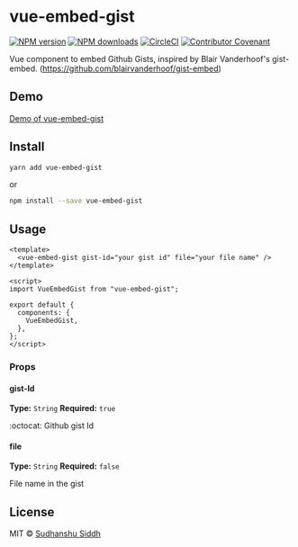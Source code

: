 # vue-embed-gist

[![NPM version](https://img.shields.io/npm/v/vue-embed-gist.svg?style=flat)](https://npmjs.com/package/vue-embed-gist) [![NPM downloads](https://img.shields.io/npm/dm/vue-embed-gist.svg?style=flat)](https://npmjs.com/package/vue-embed-gist) [![CircleCI](https://circleci.com/gh/sudhanshu-15/vue-embed-gist/tree/master.svg?style=shield)](https://circleci.com/gh/sudhanshu-15/vue-embed-gist/tree/master)
[![Contributor Covenant](https://img.shields.io/badge/Contributor%20Covenant-v2.0%20adopted-ff69b4.svg)](code_of_conduct.md)

Vue component to embed Github Gists, inspired by Blair Vanderhoof's gist-embed. (https://github.com/blairvanderhoof/gist-embed)

## Demo

[Demo of vue-embed-gist](https://sudhanshu-15.github.io/vue-embed-gist)

## Install

```bash
yarn add vue-embed-gist
```

or

```bash
npm install --save vue-embed-gist
```

<!-- CDN: [UNPKG](https://unpkg.com/vue-embed-gist/) | [jsDelivr](https://cdn.jsdelivr.net/npm/vue-embed-gist/) (available as `window.VueEmbedGist`) -->

## Usage

```vue
<template>
  <vue-embed-gist gist-id="your gist id" file="your file name" />
</template>

<script>
import VueEmbedGist from "vue-embed-gist";

export default {
  components: {
    VueEmbedGist,
  },
};
</script>
```

### Props

#### gist-Id

**Type:** `String`
**Required:** `true`

:octocat: Github gist Id

#### file

**Type:** `String`
**Required:** `false`

File name in the gist

## License

MIT &copy; [Sudhanshu Siddh](www.ssiddh.me)
